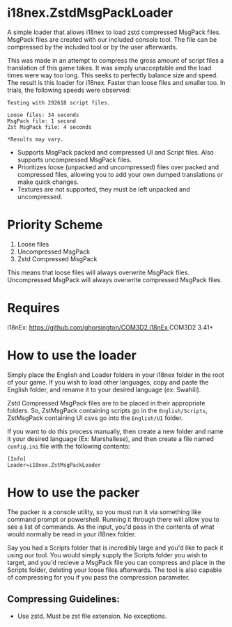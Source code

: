 # i18nex.ZstdMsgPackLoader

A simple loader that allows i18nex to load zstd compressed MsgPack files. MsgPack files are created with our included console tool. The file can be compressed by the included tool or by the user afterwards.

This was made in an attempt to compress the gross amount of script files a translation of this game takes. It was simply unacceptable and the load times were way too long. This seeks to perfectly balance size and speed. The result is this loader for i18nex. Faster than loose files and smaller too. In trials, the following speeds were observed:

```
Testing with 292618 script files.

Loose files: 34 seconds
MsgPack file: 1 second
Zst MsgPack file: 4 seconds

*Results may vary.
```

- Supports MsgPack packed and compressed UI and Script files. Also supports uncompressed MsgPack files.
- Prioritizes loose (unpacked and uncompressed) files over packed and compressed files, allowing you to add your own dumped translations or make quick changes.
- Textures are not supported, they must be left unpacked and uncompressed.

# Priority Scheme
1. Loose files
2. Uncompressed MsgPack
3. Zstd Compressed MsgPack

This means that loose files will always overwrite MsgPack files. Uncompressed MsgPack will always overwrite compressed MsgPack files.

# Requires

i18nEx: [https://github.com/ghorsington/COM3D2.i18nEx  ](https://github.com/Pain-Brioche/COM3D2.i18nEx)
COM3D2 3.41+

# How to use the loader

Simply place the English and Loader folders in your i18nex folder in the root of your game. If you wish to load other languages, copy and paste the English folder, and rename it to your desired language (ex: Swahili).

Zstd Compressed MsgPack files are to be placed in their appropriate folders. So, ZstMsgPack containing scripts go in the `English/Scripts`, ZstMsgPack containing UI csvs go into the `English/UI` folder.

If you want to do this process manually, then create a new folder and name it your desired language (Ex: Marshallese), and then create a file named `config.ini` file with the following contents:
```
[Info]  
Loader=i18nex.ZstMsgPackLoader  
```
# How to use the packer

The packer is a console utility, so you must run it via something like command prompt or powershell. Running it through there will allow you to see a list of commands. As the input, you'd pass in the contents of what would normally be read in your i18nex folder.

Say you had a Scripts folder that is incredibly large and you'd like to pack it using our tool. You would simply supply the Scripts folder you wish to target, and you'd recieve a MsgPack file you can compress and place in the Scripts folder, deleting your loose files afterwards. The tool is also capable of compressing for you if you pass the compression parameter.

## Compressing Guidelines:
- Use zstd. Must be zst file extension. No exceptions.

